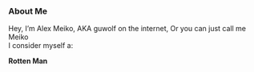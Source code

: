 ### About Me
Hey, I’m Alex Meiko, AKA guwolf on the internet, Or you can just call me Meiko  
I consider myself a:
<p><strong>Rotten Man</strong></p>

<!--
**AlexMeiko/AlexMeiko** is a ✨ _special_ ✨ repository because its `README.md` (this file) appears on your GitHub profile.

Here are some ideas to get you started:

- 🔭 I’m currently working on ...
- 🌱 I’m currently learning ...
- 👯 I’m looking to collaborate on ...
- 🤔 I’m looking for help with ...
- 💬 Ask me about ...
- 📫 How to reach me: ...
- 😄 Pronouns: ...
- ⚡ Fun fact: ...
-->
